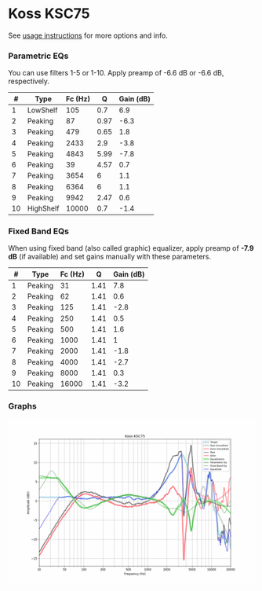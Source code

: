 # Koss KSC75
See [usage instructions](https://github.com/jaakkopasanen/AutoEq#usage) for more options and info.

### Parametric EQs
You can use filters 1-5 or 1-10. Apply preamp of -6.6 dB or -6.6 dB, respectively.

|   # | Type      |   Fc (Hz) |    Q |   Gain (dB) |
|-----|-----------|-----------|------|-------------|
|   1 | LowShelf  |       105 | 0.7  |         6.9 |
|   2 | Peaking   |        87 | 0.97 |        -6.3 |
|   3 | Peaking   |       479 | 0.65 |         1.8 |
|   4 | Peaking   |      2433 | 2.9  |        -3.8 |
|   5 | Peaking   |      4843 | 5.99 |        -7.8 |
|   6 | Peaking   |        39 | 4.57 |         0.7 |
|   7 | Peaking   |      3654 | 6    |         1.1 |
|   8 | Peaking   |      6364 | 6    |         1.1 |
|   9 | Peaking   |      9942 | 2.47 |         0.6 |
|  10 | HighShelf |     10000 | 0.7  |        -1.4 |

### Fixed Band EQs
When using fixed band (also called graphic) equalizer, apply preamp of **-7.9 dB** (if available) and set gains manually with these parameters.

|   # | Type    |   Fc (Hz) |    Q |   Gain (dB) |
|-----|---------|-----------|------|-------------|
|   1 | Peaking |        31 | 1.41 |         7.8 |
|   2 | Peaking |        62 | 1.41 |         0.6 |
|   3 | Peaking |       125 | 1.41 |        -2.8 |
|   4 | Peaking |       250 | 1.41 |         0.5 |
|   5 | Peaking |       500 | 1.41 |         1.6 |
|   6 | Peaking |      1000 | 1.41 |         1   |
|   7 | Peaking |      2000 | 1.41 |        -1.8 |
|   8 | Peaking |      4000 | 1.41 |        -2.7 |
|   9 | Peaking |      8000 | 1.41 |         0.3 |
|  10 | Peaking |     16000 | 1.41 |        -3.2 |

### Graphs
![](./Koss%20KSC75.png)
